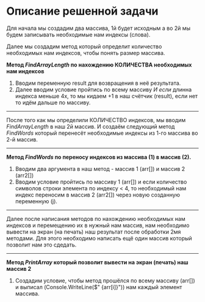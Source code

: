 # Описание решенной задачи

Для начала мы создадим два массива, 1й будет исходным а во 2й мы будем записывать необходимые нам индексы (слова).

Далее мы создадим метод который определит количество необходимых нам индексов, чтобы понять размер массива.

**Метод *FindArrayLength* по нахождению КОЛИЧЕСТВА необходимых нам индексов**

1. Вводим переменную result для возвращения в неё результата.
2. Далее вводим условие пройтись по всему массиву
*И если* длинна индекса меньше 4х, то мы кидаем +1 в наш счётчик (result), если нет то идём дальше по массиву.

-------------
После того как мы определили КОЛИЧЕСТВО индексов, мы вводим *FindArrayLength* в наш 2й массив.
И создаём следующий метод *FindWords* который перенесёт необходимые индексы из 1-го массива во 2-й массив.

--------------

**Метод *FindWords* по переносу индексов из массива (1) в массив (2).**
1. Вводим два аргумента в наш метод - массив 1 (arr[]) и массив 2 (arr2[])
2.  Вводим условие пройтись по массиву 1 (arr[]) и если количество символов строки элемента по индексу < 4, то необходимый нам индекс переносим в массив 2 (arr2[]) через новую созданную переменную (j).

-----

Далее после написания методов по нахождению необходимых нам индексов и перемещению их в нужный нам массив, нам необходимо вывести на экран (на печать) наш результат после обработки 2мя методами.
Для этого необходимо написать ещё один массив который позволит нам это сдедать.

------
**Метод *PrintArray* который позволит вывести на экран (печать) наш массив 2**
1. Создадим условие, чтобы метод прошёлся по всему массиву (arr[]) и выписал (Console.WriteLine($" {arr[i]}")) нам каждый элемент массива.